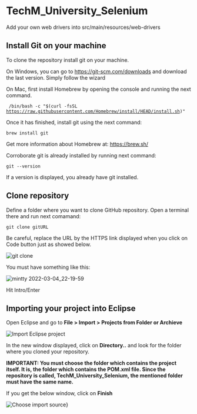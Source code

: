 # TechM_University_Selenium

Add your own web drivers into src/main/resources/web-drivers

## Install Git on your machine
To clone the repository install git on your machine.

On Windows, you can go to https://git-scm.com/downloads and download the last version. Simply follow the wizard

On Mac, first install Homebrew by opening the console and running the next command.

<code> /bin/bash -c "$(curl -fsSL https://raw.githubusercontent.com/Homebrew/install/HEAD/install.sh)" </code>

Once it has finished, install git using the next command:

<code>brew install git</code>

Get more information about Homebrew at: https://brew.sh/

Corroborate git is already installed by running next command:

<code>git --version</code>

If a version is displayed, you already have git installed.

## Clone repository

Define a folder where you want to clone GitHub repository. Open a terminal there and run next comamand:

<code>git clone gitURL</code>

Be careful, replace the URL by the HTTPS link displayed when you click on Code button just as showed below.

![git clone](https://user-images.githubusercontent.com/24724483/156867250-676f42b5-536a-47ce-9640-4588c808241e.png)

You must have something like this:

![mintty 2022-03-04_22-19-59](https://user-images.githubusercontent.com/24724483/156867443-af12a8e7-3063-4223-84d4-9bdd0462d2b1.png)

Hit Intro/Enter

## Importing your project into Eclipse

Open Eclipse and go to **File > Import > Projects from Folder or Archieve**

![Import Eclipse project](https://user-images.githubusercontent.com/24724483/156867591-438d9ea2-4933-4d7c-8d49-50b4efc35580.png)

In the new window displayed, click on **Directory..** and look for the folder where you cloned your repository.

**IMPORTANT: You must choose the folder which contains the project itself. It is, the folder which contains the POM.xml file.
Since the repository is called, TechM_University_Selenium, the mentioned folder must have the same name.**

If you get the below window, click on **Finish**

![Choose import source](https://user-images.githubusercontent.com/24724483/156867590-528a8eb8-e67a-49ce-a589-533f5ca5954f.png)}
